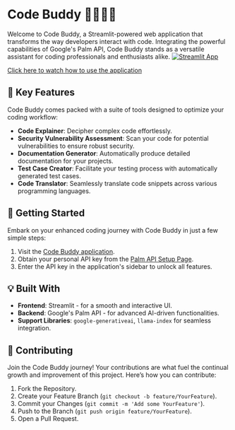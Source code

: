 # Code Buddy 🚀🧑🏻‍💻

Welcome to Code Buddy, a Streamlit-powered web application that transforms the way developers interact with code. Integrating the powerful capabilities of Google's Palm API, Code Buddy stands as a versatile assistant for coding professionals and enthusiasts alike.
[![Streamlit App](https://static.streamlit.io/badges/streamlit_badge_black_white.svg)](https://codebuddy.streamlit.app/)

[Click here to watch how to use the application](https://www.youtube.com/watch?v=2F-nJXFjh-E)


## 🌟 Key Features

Code Buddy comes packed with a suite of tools designed to optimize your coding workflow:

- **Code Explainer**: Decipher complex code effortlessly.
- **Security Vulnerability Assessment**: Scan your code for potential vulnerabilities to ensure robust security.
- **Documentation Generator**: Automatically produce detailed documentation for your projects.
- **Test Case Creator**: Facilitate your testing process with automatically generated test cases.
- **Code Translator**: Seamlessly translate code snippets across various programming languages.

## 🚀 Getting Started

Embark on your enhanced coding journey with Code Buddy in just a few simple steps:

1. Visit the [Code Buddy application](https://codebuddy.streamlit.app/).
2. Obtain your personal API key from the [Palm API Setup Page](https://developers.generativeai.google/tutorials/setup).
3. Enter the API key in the application's sidebar to unlock all features.

## 💡 Built With

- **Frontend**: Streamlit - for a smooth and interactive UI.
- **Backend**: Google's Palm API - for advanced AI-driven functionalities.
- **Support Libraries**: `google-generativeai`, `llama-index` for seamless integration.



## 🤝 Contributing

Join the Code Buddy journey! Your contributions are what fuel the continual growth and improvement of this project. Here’s how you can contribute:

1. Fork the Repository.
2. Create your Feature Branch (`git checkout -b feature/YourFeature`).
3. Commit your Changes (`git commit -m 'Add some YourFeature'`).
4. Push to the Branch (`git push origin feature/YourFeature`).
5. Open a Pull Request.


